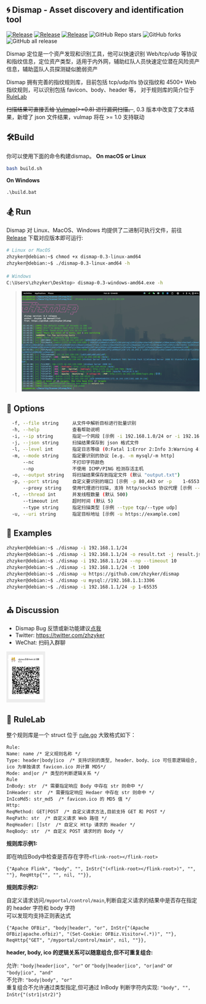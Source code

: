 ## 🌀 Dismap - Asset discovery and identification tool
<a href="https://github.com/zhzyker/dismap"><img alt="Release" src="https://img.shields.io/badge/golang-1.6+-9cf"></a>
<a href="https://github.com/zhzyker/dismap"><img alt="Release" src="https://img.shields.io/badge/dismap-0.3-ff69b4"></a>
<a href="https://github.com/zhzyker/dismap"><img alt="Release" src="https://img.shields.io/badge/LICENSE-GPL-important"></a>
![GitHub Repo stars](https://img.shields.io/github/stars/zhzyker/dismap?color=success)
![GitHub forks](https://img.shields.io/github/forks/zhzyker/dismap)
![GitHub all release](https://img.shields.io/github/downloads/zhzyker/dismap/total?color=blueviolet)  
  
Dismap 定位是一个资产发现和识别工具，他可以快速识别 Web/tcp/udp 等协议和指纹信息，定位资产类型，适用于内外网，辅助红队人员快速定位潜在风险资产信息，辅助蓝队人员探测疑似脆弱资产

Dismap 拥有完善的指纹规则库，目前包括 tcp/udp/tls 协议指纹和 4500+ Web 指纹规则，可以识别包括 favicon、body、header 等，   对于规则库的简介位于 [RuleLab](https://github.com/zhzyker/dismap#-rulelab)

~~扫描结果可直接丢给 [Vulmap](https://github.com/zhzyker/vulmap)(>=0.8) 进行漏洞扫描。~~, 0.3 版本中改变了文本结果，新增了 json 文件结果，vulmap 将在 >= 1.0 支持联动

## 🛠Build

你可以使用下面的命令构建dismap。
**On macOS or Linux**

``` bash
bash build.sh
```

**On Windows**

``` batch
.\build.bat
```

## 🏂 Run
Dismap 对 Linux、MacOS、Windows 均提供了二进制可执行文件，前往 [Release](https://github.com/zhzyker/dismap/releases) 下载对应版本即可运行:
```Bash
# Linux or MacOS
zhzyker@debian:~$ chmod +x dismap-0.3-linux-amd64
zhzyker@debian:~$ ./dismap-0.3-linux-amd64 -h

# Windows
C:\Users\zhzyker\Desktop> dismap-0.3-windows-amd64.exe -h
```  
>  ![dismap](https://github.com/zhzyker/zhzyker/blob/main/dismap-images/dismap-0.3.png)



## 🎡 Options
```Bash
  -f, --file string     从文件中解析目标进行批量识别
  -h, --help            查看帮助说明
  -i, --ip string       指定一个网段 [示例 -i 192.168.1.0/24 or -i 192.168.1.1-10]
  -j, --json string     扫描结果保存到 json 格式文件
  -l, --level int       指定日志等级 (0:Fatal 1:Error 2:Info 3:Warning 4:Debug 5:Verbose) (默认 3)
  -m, --mode string     指定要识别的协议 [e.g. -m mysql/-m http]
      --nc              不打印字符颜色
      --np              不使用 ICMP/PING 检测存活主机
  -o, --output string   将扫描结果保存到指定文件 (默认 "output.txt")
  -p, --port string     自定义要识别的端口 [示例 -p 80,443 or -p	 1-65535]
      --proxy string    使用代理进行扫描, 支持 http/socks5 协议代理 [示例 --proxy socks5://127.0.0.1:1080]
  -t, --thread int      并发线程数量 (默认 500)
      --timeout int     超时时间 (默认 5)
      --type string     指定扫描类型 [示例 --type tcp/--type udp]
  -u, --uri string      指定目标地址 [示例 -u https://example.com]

```

## 🎨 Examples
```Bash
zhzyker@debian:~$ ./dismap -i 192.168.1.1/24
zhzyker@debian:~$ ./dismap -i 192.168.1.1/24 -o result.txt -j result.json
zhzyker@debian:~$ ./dismap -i 192.168.1.1/24 --np --timeout 10
zhzyker@debian:~$ ./dismap -i 192.168.1.1/24 -t 1000
zhzyker@debian:~$ ./dismap -u https://github.com/zhzyker/dismap
zhzyker@debian:~$ ./dismap -u mysql://192.168.1.1:3306
zhzyker@debian:~$ ./dismap -i 192.168.1.1/24 -p 1-65535
```

## ⛪ Discussion
* Dismap Bug 反馈或新功能建议[点我](https://github.com/zhzyker/dismap/issues)
* Twitter: https://twitter.com/zhzyker
* WeChat: 扫码入群聊
<p>
    <img alt="QR-code" src="https://github.com/zhzyker/zhzyker/blob/main/dismap_wechat_6.jpg" width="20%" height="20%" style="max-width:100%;">
</p>

## 🌈 RuleLab
整个规则库是一个 struct 位于 [rule.go](https://github.com/zhzyker/dismap/blob/main/config/rule.go)
大致格式如下：
```Golang
Rule:
Name: name /* 定义规则名称 */
Type: header|body|ico  /* 支持识别的类型, header、body、ico 可任意逻辑组合, ico 为单独请求 favicon.ico 并计算 MD5*/
Mode: and|or /* 类型的判断逻辑关系 */
Rule
InBody: str  /* 需要指定响应 Body 中存在 str 则命中 */
InHeader: str  /* 需要指定响应 Hedaer 中存在 str 则命中 */
InIcoMd5: str_md5  /* favicon.ico 的 MD5 值 */
Http:
ReqMethod: GET|POST  /* 自定义请求方法,目前支持 GET 和 POST */
ReqPath: str  /* 自定义请求 Web 路径 */
ReqHeader: []str  /* 自定义 Http 请求的 Header */
ReqBody: str  /* 自定义 POST 请求时的 Body */
```
**规则库示例1:**

即在响应Body中检查是否存在字符`<flink-root></flink-root>`
```Golang
{"Apahce Flink", "body", "", InStr{"(<flink-root></flink-root>)", "", ""}, ReqHttp{"", "", nil, ""}},
```  

**规则库示例2:**

自定义请求访问`/myportal/control/main`,判断自定义请求的结果中是否存在指定的 header 字符和 body 字符  
可以发现均支持正则表达式
```Golang
{"Apache OFBiz", "body|header", "or", InStr{"(Apache OFBiz|apache.ofbiz)", "(Set-Cookie: OFBiz.Visitor=(.*))", ""}, ReqHttp{"GET", "/myportal/control/main", nil, ""}},
```

**header, body, ico 的逻辑关系可以随意组合,但不可重复组合:**

允许: `"body|header|ico", "or"` or `"body|header|ico", "or|and"` or `"body|ico", "and"`   
不允许: `"body|body", "or"`  
重复组合不允许通过类型指定,但可通过 InBody 判断字符内实现: `"body", "", InStr{"(str1|str2)"}`  
